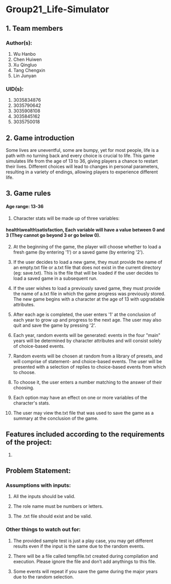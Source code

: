 # Group21_Life-Simulator
## 1. Team members
### Author(s): 
1. Wu Hanbo
2. Chen Huiwen
3. Xu Qingluo
4. Tang Chengxin
5. Lin Junyan

### UID(s): 
1. 3035834876
2. 3035790642
3. 3035908108
4. 3035845162
5. 3035750018

## 2. Game introduction
Some lives are uneventful, some are bumpy, yet for most people, life is a path with no turning back and every choice is crucial to life.
This game simulates life from the age of 13 to 36, giving players a chance to restart their lives. Different choices will lead to changes in personal parameters, resulting in a variety of endings, allowing players to experience different life.

## 3. Game rules
#### Age range: 13-36
#### 
1. Character stats will be made up of three variables:
####    health\wealth\satisfaction, Each variable will have a value between 0 and 3 (They cannot go beyond 3 or go below 0).

2. At the beginning of the game, the player will choose whether to load a fresh game (by entering '1') or a saved game (by entering '2').

3. If the user decides to load a new game, they must provide the name of an empty.txt file or a.txt file that does not exist in the current directory (eg: save.txt). This is the file that will be loaded if the user decides to load a saved game in a subsequent run.

4. If the user wishes to load a previously saved game, they must provide the name of a.txt file in which the game progress was previously stored.
The new game begins with a character at the age of 13 with upgradable attributes.

5. After each age is completed, the user enters '1' at the conclusion of each year to grow up and progress to the next age. The user may also quit and save the game by pressing '2'.

6. Each year, random events will be generated: events in the four "main" years will be determined by character attributes and will consist solely of choice-based events.

7. Random events will be chosen at random from a library of presets, and will comprise of statement- and choice-based events.
The user will be presented with a selection of replies to choice-based events from which to choose.

8. To choose it, the user enters a number matching to the answer of their choosing.

9. Each option may have an effect on one or more variables of the character's stats.

10. The user may view the.txt file that was used to save the game as a summary at the conclusion of the game.

## Features included according to the requirements of the project:
1. 

## Problem Statement:

### Assumptions with inputs:
1. All the inputs should be valid.

2. The role name must be numbers or letters.

3. The .txt file should exist and be valid.

### Other things to watch out for:
1. The provided sample test is just a play case, you may get different results even if the input is the same due to the random events.

2. There will be a file called tempfile.txt created during compilation and execution. Please ignore the file and don’t add anythings to this file.

3. Some events will repeat if you save the game during the major years due to the random selection.

